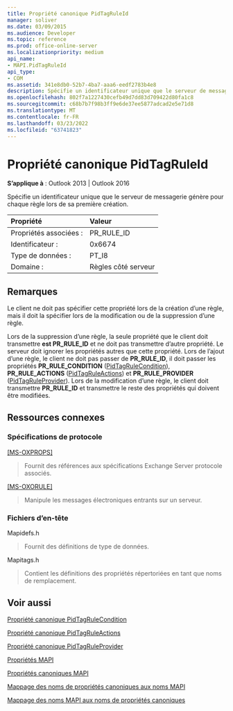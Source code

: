 ```yaml
---
title: Propriété canonique PidTagRuleId
manager: soliver
ms.date: 03/09/2015
ms.audience: Developer
ms.topic: reference
ms.prod: office-online-server
ms.localizationpriority: medium
api_name:
- MAPI.PidTagRuleId
api_type:
- COM
ms.assetid: 341e8db0-52b7-4ba7-aaa6-eedf2783b4e8
description: Spécifie un identificateur unique que le serveur de messagerie génère pour chaque règle lors de sa première création.
ms.openlocfilehash: 802f7a1227430cefb49d7dd83d709422d80fa1c8
ms.sourcegitcommit: c68b7b7f98b3ff9e6de37ee5877adcad2e5e71d8
ms.translationtype: MT
ms.contentlocale: fr-FR
ms.lasthandoff: 03/23/2022
ms.locfileid: "63741823"
---
```

# <a name="pidtagruleid-canonical-property"></a>Propriété canonique PidTagRuleId

  
  
**S’applique à** : Outlook 2013 | Outlook 2016 
  
Spécifie un identificateur unique que le serveur de messagerie génère pour chaque règle lors de sa première création. 
  
|Propriété |Valeur |
|:-----|:-----|
|Propriétés associées :  <br/> |PR_RULE_ID  <br/> |
|Identificateur :  <br/> |0x6674  <br/> |
|Type de données :  <br/> |PT_I8  <br/> |
|Domaine :  <br/> |Règles côté serveur  <br/> |
   
## <a name="remarks"></a>Remarques

Le client ne doit pas spécifier cette propriété lors de la création d’une règle, mais il doit la spécifier lors de la modification ou de la suppression d’une règle.
  
Lors de la suppression d’une règle, la seule propriété que le client doit transmettre **est PR_RULE_ID** et ne doit pas transmettre d’autre propriété. Le serveur doit ignorer les propriétés autres que cette propriété. Lors de l’ajout d’une règle, le client ne doit pas passer de **PR_RULE_ID**, il doit passer les propriétés **PR_RULE_CONDITION** ([PidTagRuleCondition](pidtagrulecondition-canonical-property.md)), **PR_RULE_ACTIONS** ([PidTagRuleActions](pidtagruleactions-canonical-property.md)) et **PR_RULE_PROVIDER** ([PidTagRuleProvider](pidtagruleprovider-canonical-property.md)). Lors de la modification d’une règle, le client doit transmettre **PR_RULE_ID** et transmettre le reste des propriétés qui doivent être modifiées. 
  
## <a name="related-resources"></a>Ressources connexes

### <a name="protocol-specifications"></a>Spécifications de protocole

[[MS-OXPROPS]](https://msdn.microsoft.com/library/f6ab1613-aefe-447d-a49c-18217230b148%28Office.15%29.aspx)
  
> Fournit des références aux spécifications Exchange Server protocole associés.
    
[[MS-OXORULE]](https://msdn.microsoft.com/library/70ac9436-501e-43e2-9163-20d2b546b886%28Office.15%29.aspx)
  
> Manipule les messages électroniques entrants sur un serveur.
    
### <a name="header-files"></a>Fichiers d’en-tête

Mapidefs.h
  
> Fournit des définitions de type de données.
    
Mapitags.h
  
> Contient les définitions des propriétés répertoriées en tant que noms de remplacement.
    
## <a name="see-also"></a>Voir aussi



[Propriété canonique PidTagRuleCondition](pidtagrulecondition-canonical-property.md)
  
[Propriété canonique PidTagRuleActions](pidtagruleactions-canonical-property.md)
  
[Propriété canonique PidTagRuleProvider](pidtagruleprovider-canonical-property.md)


[Propriétés MAPI](mapi-properties.md)
  
[Propriétés canoniques MAPI](mapi-canonical-properties.md)
  
[Mappage des noms de propriétés canoniques aux noms MAPI](mapping-canonical-property-names-to-mapi-names.md)
  
[Mappage des noms MAPI aux noms de propriétés canoniques](mapping-mapi-names-to-canonical-property-names.md)

